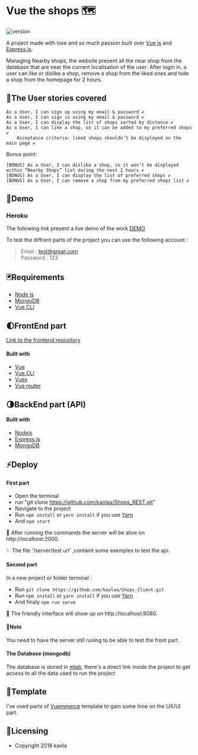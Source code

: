 # Vue the shops 🗺

![version](https://img.shields.io/badge/version-1.0.0-blue.svg)

A project made with love and so much passion built over [Vue js](https://github.com/vuejs/vue) and [Express.js](https://github.com/expressjs/express). 

Managing Nearby shops, the website present all the near shop from the database that are near the current localisation of the user. After login in, a user can like or dislike a shop, remove a shop from the liked ones and hide a shop from the homepage for 2 hours.

## 📑The User stories covered

    As a User, I can sign up using my email & password ✔️
    As a User, I can sign in using my email & password ✔️
    As a User, I can display the list of shops sorted by distance ✔️
    As a User, I can like a shop, so it can be added to my preferred shops ✔️
        Acceptance criteria: liked shops shouldn’t be displayed on the main page ✔️

Bonus point:

    [BONUS] As a User, I can dislike a shop, so it won’t be displayed within “Nearby Shops” list during the next 2 hours ✔️
    [BONUS] As a User, I can display the list of preferred shops ✔️
    [BONUS] As a User, I can remove a shop from my preferred shops list ✔️

## 🎥Demo
### Heroku
The following link present a live demo of the work [DEMO](https://morning-garden-71217.herokuapp.com) 

To test the diffrent parts of the project you can use the following account :
> Email : test@gmail.com    
> Password : 123

## 🃏Requirements

 - [Node js](https://nodejs.org/en/)
 - [MongoDB](https://github.com/mongodb/mongo)
 - [Vue CLI](https://github.com/vuejs/vue-cli)

## 🌓FrontEnd part
[Link to the frontend repository](https://github.com/kaolaa/Shops_Client) 

#### Built with 
- [Vue](https://github.com/vuejs/vue) 
- [Vue CLI](https://github.com/vuejs/vue-cli)
- [Vuex](https://github.com/vuejs/vuex) 
- [Vue router](https://github.com/vuejs/vue-router)

## 🌗BackEnd part (API)

#### Built with 
- [Nodejs](https://nodejs.org/en/)
- [Express.js](https://github.com/expressjs/express)
- [MongoDB](https://github.com/mongodb/mongo)

## ⚡Deploy
#### First part
- Open the terminal
- run "git clone https://github.com/kaolaa/Shops_REST.git"
- Navigate to the project
- Run `npm install` or `yarn install` if you use [Yarn](https://yarnpkg.com/en/)
- And `npm start`

📣 After running the commands the server will be alive on http://localhost:2000.

✨ The file '/server/test url' ,containt  some exemples to test the api.
           

#### Second part
In a new project or folder terminal :
- Run `git clone https://github.com/kaolaa/Shops_Client.git` 
- Run `npm install` or `yarn install` if you use [Yarn](https://yarnpkg.com/en/)
- And finaly  `npm run serve`

📣 The friendly interface will show up on http://localhost:8080.

#### 🚨Note 
You need to have the server still runing to be able to test the front part .

#### The Database (mongodb)
The database is stored in [mlab](https://mlab.com/), there's a direct link inside the project to get access to all the data used to run the project




## 📐Template
I've used parts of [Vuemmerce](https://github.com/ivanlori/Vuemmerce) template to gain some time on the UX/UI part.



## 📜Licensing
- Copyright 2018 kaola
